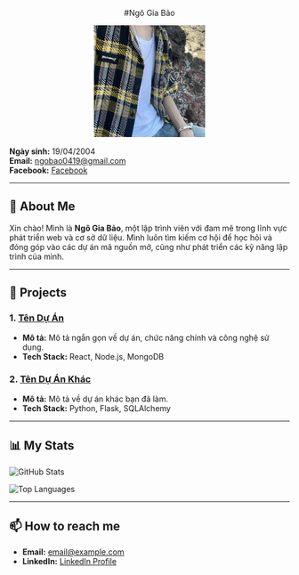 <div align="center">
 
#Ngô Gia Bảo
 </div>
<div align="center">
 
  <img src="https://github.com/CoTroLy/Bao_T4Ca2/blob/main/avt_git.png" alt="Ngô Gia Bảo" width="200"/>
</div>

**Ngày sinh:** 19/04/2004  
**Email:** [ngobao0419@gmail.com](mailto:ngobao0419@gmail.com)  
**Facebook:** [Facebook](https://www.facebook.com/giabao.ngo.75098364)  

---

## 🚀 About Me

Xin chào! Mình là **Ngô Gia Bảo**, một lập trình viên với đam mê trong lĩnh vực phát triển web và cơ sở dữ liệu. Mình luôn tìm kiếm cơ hội để học hỏi và đóng góp vào các dự án mã nguồn mở, cũng như phát triển các kỹ năng lập trình của mình.

---

## 🌟 Projects

### 1. [Tên Dự Án](https://github.com/username/project)
- **Mô tả:** Mô tả ngắn gọn về dự án, chức năng chính và công nghệ sử dụng.
- **Tech Stack:** React, Node.js, MongoDB

### 2. [Tên Dự Án Khác](https://github.com/username/project2)
- **Mô tả:** Mô tả về dự án khác bạn đã làm.
- **Tech Stack:** Python, Flask, SQLAlchemy

---

## 📊 My Stats

![GitHub Stats](https://github-readme-stats.vercel.app/api?username=username&show_icons=true&theme=radical)

![Top Languages](https://github-readme-stats.vercel.app/api/top-langs/?username=username&layout=compact&theme=radical)

---

## 📫 How to reach me

- **Email:** [email@example.com](mailto:email@example.com)
- **LinkedIn:** [LinkedIn Profile](https://linkedin.com/in/username)
